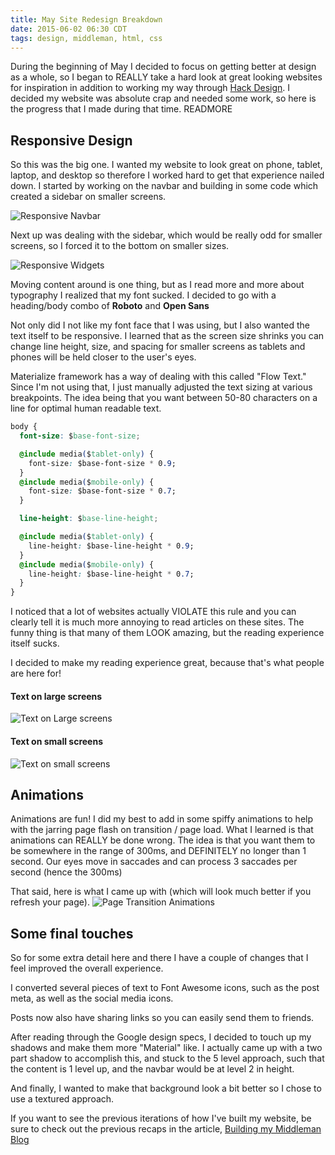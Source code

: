 ```yaml
---
title: May Site Redesign Breakdown
date: 2015-06-02 06:30 CDT
tags: design, middleman, html, css
---
```


During the beginning of May I decided to focus on getting better at design as a whole, so I began to REALLY take a hard look at great looking websites for inspiration in addition to working my way through [Hack Design](https://hackdesign.org/). I decided my website was absolute crap and needed some work, so here is the progress that I made during that time. READMORE

## Responsive Design

So this was the big one. I wanted my website to look great on phone, tablet, laptop, and desktop so therefore I worked hard to get that experience nailed down.  I started by working on the navbar and building in some code which created a sidebar on smaller screens.

![Responsive Navbar](http://cheeze-blog-images.s3.amazonaws.com/responsive-navbar.png)

Next up was dealing with the sidebar, which would be really odd for smaller screens, so I forced it to the bottom on smaller sizes.

![Responsive Widgets](http://cheeze-blog-images.s3.amazonaws.com/sidebar-widgets-at-bottom.png)

Moving content around is one thing, but as I read more and more about typography I realized that my font sucked. I decided to go with a heading/body combo of **Roboto** and **Open Sans**

Not only did I not like my font face that I was using, but I also wanted the text itself to be responsive.
I learned that as the screen size shrinks you can change line height, size, and spacing for smaller screens as tablets and phones will be held closer to the user's eyes.

Materialize framework has a way of dealing with this called "Flow Text." Since I'm not using that, I just manually adjusted the text sizing at various breakpoints. The idea being that you want between 50-80 characters on a line for optimal human readable text.

```css
body {
  font-size: $base-font-size;

  @include media($tablet-only) {
    font-size: $base-font-size * 0.9;
  }
  @include media($mobile-only) {
    font-size: $base-font-size * 0.7;
  }

  line-height: $base-line-height;

  @include media($tablet-only) {
    line-height: $base-line-height * 0.9;
  }
  @include media($mobile-only) {
    line-height: $base-line-height * 0.7;
  }
}
```

I noticed that a lot of websites actually VIOLATE this rule and you can clearly tell it is much more annoying to read articles on these sites. The funny thing is that many of them LOOK amazing, but the reading experience itself sucks.

I decided to make my reading experience great, because that's what people are here for!

#### Text on large screens
![Text on Large screens](http://cheeze-blog-images.s3.amazonaws.com/text_on_large.png)

#### Text on small screens
![Text on small screens](http://cheeze-blog-images.s3.amazonaws.com/Text_on_small_screens.png)

## Animations
Animations are fun! I did my best to add in some spiffy animations to help with the jarring page flash on transition / page load. What I learned is that animations can REALLY be done wrong. The idea is that you want them to be somewhere in the range of 300ms, and DEFINITELY no longer than 1 second. Our eyes move in saccades and can process 3 saccades per second (hence the 300ms)

That said, here is what I came up with (which will look much better if you refresh your page).
![Page Transition Animations](http://cheeze-blog-images.s3.amazonaws.com/page_load_transition.gif)

## Some final touches
So for some extra detail here and there I have a couple of changes that I feel improved the overall experience.

I converted several pieces of text to Font Awesome icons, such as the post meta, as well as the social media icons.

Posts now also have sharing links so you can easily send them to friends.

After reading through the Google design specs, I decided to touch up my shadows and make them more "Material" like. I actually came up with a two part shadow to accomplish this, and stuck to the 5 level approach, such that the content is 1 level up, and the navbar would be at level 2 in height.

And finally, I wanted to make that background look a bit better so I chose to use a textured approach.

If you want to see the previous iterations of how I've built my website, be sure to check out the previous recaps in the article, [Building my Middleman Blog](../02/building-my-middleman-blog.html)
